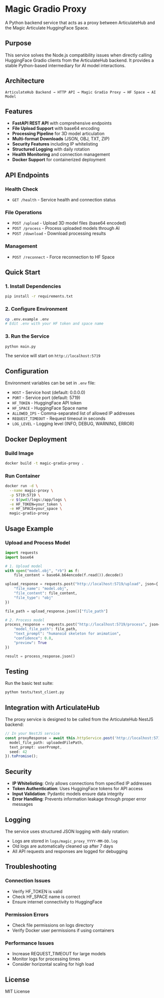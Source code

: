 # Magic Gradio Proxy

A Python backend service that acts as a proxy between ArticulateHub and the Magic Articulate HuggingFace Space.

## Purpose

This service solves the Node.js compatibility issues when directly calling HuggingFace Gradio clients from the ArticulateHub backend. It provides a stable Python-based intermediary for AI model interactions.

## Architecture

```
ArticulateHub Backend → HTTP API → Magic Gradio Proxy → HF Space → AI Model
```

## Features

- **FastAPI REST API** with comprehensive endpoints
- **File Upload Support** with base64 encoding
- **Processing Pipeline** for 3D model articulation
- **Multi-format Downloads** (JSON, OBJ, TXT, ZIP)
- **Security Features** including IP whitelisting
- **Structured Logging** with daily rotation
- **Health Monitoring** and connection management
- **Docker Support** for containerized deployment

## API Endpoints

### Health Check
- `GET /health` - Service health and connection status

### File Operations
- `POST /upload` - Upload 3D model files (base64 encoded)
- `POST /process` - Process uploaded models through AI
- `POST /download` - Download processing results

### Management
- `POST /reconnect` - Force reconnection to HF Space

## Quick Start

### 1. Install Dependencies

```bash
pip install -r requirements.txt
```

### 2. Configure Environment

```bash
cp .env.example .env
# Edit .env with your HF token and space name
```

### 3. Run the Service

```bash
python main.py
```

The service will start on `http://localhost:5719`

## Configuration

Environment variables can be set in `.env` file:

- `HOST` - Service host (default: 0.0.0.0)
- `PORT` - Service port (default: 5719)
- `HF_TOKEN` - HuggingFace API token
- `HF_SPACE` - HuggingFace Space name
- `ALLOWED_IPS` - Comma-separated list of allowed IP addresses
- `REQUEST_TIMEOUT` - Request timeout in seconds
- `LOG_LEVEL` - Logging level (INFO, DEBUG, WARNING, ERROR)

## Docker Deployment

### Build Image

```bash
docker build -t magic-gradio-proxy .
```

### Run Container

```bash
docker run -d \
  --name magic-proxy \
  -p 5719:5719 \
  -v $(pwd)/logs:/app/logs \
  -e HF_TOKEN=your_token \
  -e HF_SPACE=your_space \
  magic-gradio-proxy
```

## Usage Example

### Upload and Process Model

```python
import requests
import base64

# 1. Upload model
with open("model.obj", "rb") as f:
    file_content = base64.b64encode(f.read()).decode()

upload_response = requests.post("http://localhost:5719/upload", json={
    "file_name": "model.obj",
    "file_content": file_content,
    "file_type": "obj"
})

file_path = upload_response.json()["file_path"]

# 2. Process model
process_response = requests.post("http://localhost:5719/process", json={
    "model_file_path": file_path,
    "text_prompt": "humanoid skeleton for animation",
    "confidence": 0.8,
    "preview": True
})

result = process_response.json()
```

## Testing

Run the basic test suite:

```bash
python tests/test_client.py
```

## Integration with ArticulateHub

The proxy service is designed to be called from the ArticulateHub NestJS backend:

```typescript
// In your NestJS service
const proxyResponse = await this.httpService.post('http://localhost:5719/process', {
  model_file_path: uploadedFilePath,
  text_prompt: userPrompt,
  seed: 42
}).toPromise();
```

## Security

- **IP Whitelisting**: Only allows connections from specified IP addresses
- **Token Authentication**: Uses HuggingFace tokens for API access
- **Input Validation**: Pydantic models ensure data integrity
- **Error Handling**: Prevents information leakage through proper error messages

## Logging

The service uses structured JSON logging with daily rotation:
- Logs are stored in `logs/magic_proxy_YYYY-MM-DD.log`
- Old logs are automatically cleaned up after 7 days
- All API requests and responses are logged for debugging

## Troubleshooting

### Connection Issues
- Verify HF_TOKEN is valid
- Check HF_SPACE name is correct
- Ensure internet connectivity to HuggingFace

### Permission Errors
- Check file permissions on logs directory
- Verify Docker user permissions if using containers

### Performance Issues
- Increase REQUEST_TIMEOUT for large models
- Monitor logs for processing times
- Consider horizontal scaling for high load

## License

MIT License
